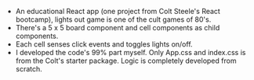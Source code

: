 - An educational React app (one project from Colt Steele's React bootcamp), lights out game is one of the cult games of 80's.
- There's a 5 x 5 board component and cell components as child components.
- Each cell senses click events and toggles lights on/off.
- I developed the code's 99% part myself. Only App.css and index.css is from the Colt's starter package. Logic is completely developed from scratch.
